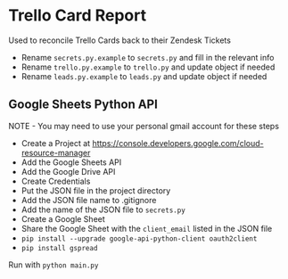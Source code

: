 # Trello Card Report
Used to reconcile Trello Cards back to their Zendesk Tickets

- Rename `secrets.py.example` to `secrets.py` and fill in the relevant info
- Rename `trello.py.example` to `trello.py` and update object if needed
- Rename `leads.py.example` to `leads.py` and update object if needed

## Google Sheets Python API
NOTE - You may need to use your personal gmail account for these steps

- Create a Project at https://console.developers.google.com/cloud-resource-manager
- Add the Google Sheets API
- Add the Google Drive API
- Create Credentials
- Put the JSON file in the project directory
- Add the JSON file name to .gitignore
- Add the name of the JSON file to `secrets.py`
- Create a Google Sheet
- Share the Google Sheet with the `client_email` listed in the JSON file
- `pip install --upgrade google-api-python-client oauth2client`
- `pip install gspread`

Run with `python main.py`
